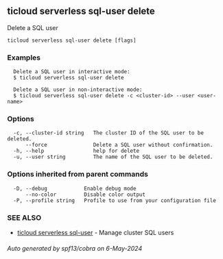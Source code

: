 ## ticloud serverless sql-user delete

Delete a SQL user

```
ticloud serverless sql-user delete [flags]
```

### Examples

```
  Delete a SQL user in interactive mode:
  $ ticloud serverless sql-user delete

  Delete a SQL user in non-interactive mode:
  $ ticloud serverless sql-user delete -c <cluster-id> --user <user-name>
```

### Options

```
  -c, --cluster-id string   The cluster ID of the SQL user to be deleted.
      --force               Delete a SQL user without confirmation.
  -h, --help                help for delete
  -u, --user string         The name of the SQL user to be deleted.
```

### Options inherited from parent commands

```
  -D, --debug            Enable debug mode
      --no-color         Disable color output
  -P, --profile string   Profile to use from your configuration file
```

### SEE ALSO

* [ticloud serverless sql-user](ticloud_serverless_sql-user.md)	 - Manage cluster SQL users

###### Auto generated by spf13/cobra on 6-May-2024
